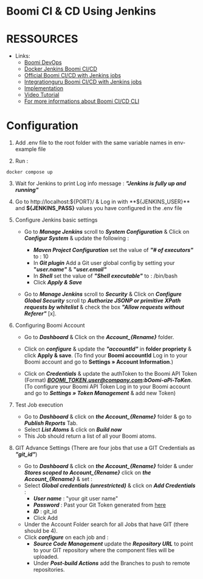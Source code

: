 # Boomi CI & CD Using Jenkins

# RESSOURCES

* Links: 
    * [Boomi DevOps](https://boomi.com/form/devops-assets-success/)
    * [Docker Jenkins Boomi CI/CD](https://hub.docker.com/r/boomicicd/jenkins) 
    * [Official Boomi CI/CD with Jenkins jobs](https://github.com/OfficialBoomi/boomicicd-jenkinsjobs)
    * [Integrationguru Boomi CI/CD with Jenkins jobs](https://github.com/integrationguru/boomicicd-jenkinsjobs)
    * [Implementation](https://community.boomi.com/s/article/Boomi-CI-CD-Reference-Implementation)
    * [Video Tutorial](https://www.youtube.com/watch?v=DZgJgCw6Z7s)
    * [For more informations about Boomi CI/CD CLI](https://github.com/OfficialBoomi/boomicicd-cli)

# Configuration

1. Add .env file to the root folder with the same variable names in env-example file

2. Run : 
```
docker compose up
```

3. Wait for Jenkins to print Log info message : ***"Jenkins is fully up and running"***

4. Go to http://localhost:${PORT}/ & Log in with **${JENKINS_USER}** and **${JENKINS_PASS}** values you have configured in the .env file

5. Configure Jenkins basic settings
    * Go to ***Manage Jenkins*** scroll to ***System Configuration*** & Click on ***Configur System*** & update the following :
        * ***Maven Project Configuration*** set the value of ***"# of executors"*** to : 10
        * In ***Git plugin*** Add a Git user global config by setting your **"*user.name"*** & **"*user.email"***
        * In ***Shell*** set the value of ***"Shell executable"*** to : /bin/bash
        * Click ***Apply & Save***
    
    * Go to ***Manage Jenkins*** scroll to ***Security*** & Click on ***Configure Global Security*** scroll tp ***Authorize JSONP or primitive XPath requests by whitelist*** & check the box ***"Allow requests without Referer"*** [x].

6. Configuring Boomi Account
    * Go to ***Dashboard*** & Click on the ***Account_{Rename}*** folder.

    * Click on ***configure*** & update the ***"accountId"*** in **folder propriety** & click **Apply & save**. (To find your **Boomi __accountId__** Log in to your Boomi account and go to **Settings » Account Information**.)

    * Click on ***Credentials*** & update the authToken to the Boomi API Token (Format) ***BOOMI_TOKEN.user@company.com:bOomi-aPi-ToKen***. (To configure your Boomi API Token Log in to your Boomi account and go to ***Settings » Token Management*** & add new Token)

7. Test Job execution 
    * Go to ***Dashboard*** & click on ***the Account_{Rename}*** folder & go to ***Publish Reports*** Tab.
    * Select ***List Atoms*** & click on ***Build now***
    * This Job should return a list of all your Boomi atoms.

8. GIT Advance Settings (There are four jobs that use a GIT Credentials as ***"git_id"***)
    * Go to ***Dashboard*** & click on ***the Account_{Rename}*** folder & under ***Stores scoped to Account_{Rename}*** click on ***the Account_{Rename}*** & set :
    * Select ***Global credentials (unrestricted)*** & click on ***Add Credentials*** :
        * ***User name*** : "your git user name"
        * ***Password*** : Past your Git Token generated from [here](https://docs.github.com/en/github/authenticating-to-github/creating-a-personal-access-token)
        * ***ID*** : git_id
        * Click Add
    * Under the Account Folder search for all Jobs that have GIT (there should be 4).
    * Click ***configure*** on each job and : 
        * ***Source Code Management*** update the ***Repository URL*** to point to your GIT repository where the component files will be uploaded.
        * Under ***Post-build Actions*** add the Branches to push to remote repositories.